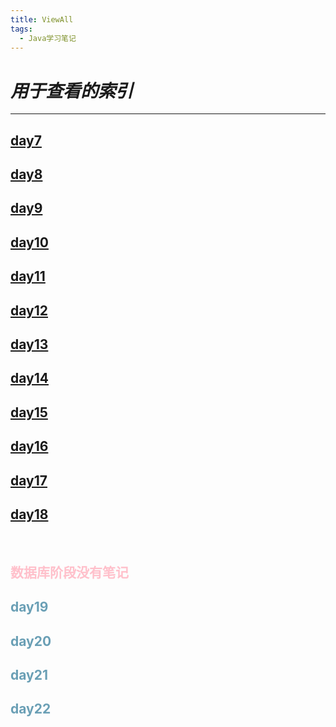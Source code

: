 ```yaml
---
title: ViewAll
tags:
  - Java学习笔记
---
```


# _用于查看的索引_
* * * * * *

## [day7](https://ba1oretto.com/_posts/1970-01-01-day7)
## [day8](https://ba1oretto.com/_posts/1970-01-01-day8)
## [day9](https://ba1oretto.com/_posts/1970-01-01-day9)
## [day10](https://ba1oretto.com/_posts/1970-01-01-day10)
## [day11](https://ba1oretto.com/_posts/1970-01-01-day11)
## [day12](https://ba1oretto.com/_posts/1970-01-01-day12)
## [day13](https://ba1oretto.com/_posts/1970-01-01-day13)
## [day14](https://ba1oretto.com/_posts/1970-01-01-day14)
## [day15](https://ba1oretto.com/_posts/1970-01-01-day15)
## [day16](https://ba1oretto.com/_posts/1970-01-01-day16)
## [day17](https://ba1oretto.com/_posts/1970-01-01-day17)
## [day18](https://ba1oretto.com/_posts/1970-01-01-day18)
<br/>

## <font color=FFC0CB> 数据库阶段没有笔记 </font>
## <font color=6A9FB5> day19 </font>
## <font color=6A9FB5> day20 </font>
## <font color=6A9FB5> day21 </font>
## <font color=6A9FB5> day22 </font>